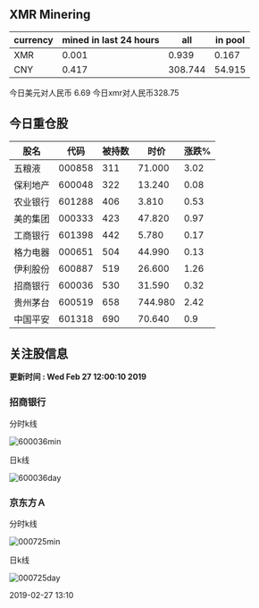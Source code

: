 ## XMR Minering

|currency|mined in last 24 hours|all|in pool|
|---|---|---|---|
|XMR|0.001|0.939|0.167|
|CNY|0.417|308.744|54.915|

今日美元对人民币 6.69	今日xmr对人民币328.75


## 今日重仓股 

|股名|代码|被持数|时价|涨跌%|
|---|---|---|---|---|
|五粮液|000858|311|71.000|3.02|
|保利地产|600048|322|13.240|0.08|
|农业银行|601288|406|3.810|0.53|
|美的集团|000333|423|47.820|0.97|
|工商银行|601398|442|5.780|0.17|
|格力电器|000651|504|44.990|0.13|
|伊利股份|600887|519|26.600|1.26|
|招商银行|600036|530|31.590|0.32|
|贵州茅台|600519|658|744.980|2.42|
|中国平安|601318|690|70.640|0.9|

## 关注股信息
**更新时间 : Wed Feb 27 12:00:10 2019**
### 招商银行 
分时k线

![600036min](http://image.sinajs.cn/newchart/min/n/sh600036.gif)

日k线

![600036day](http://image.sinajs.cn/newchart/daily/n/sh600036.gif)

### 京东方Ａ 
分时k线

![000725min](http://image.sinajs.cn/newchart/min/n/sz000725.gif)

日k线

![000725day](http://image.sinajs.cn/newchart/daily/n/sz000725.gif)

2019-02-27 13:10